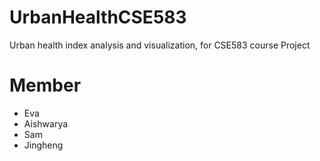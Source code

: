 # UrbanHealthCSE583
Urban health index analysis and visualization, for CSE583 course Project

# Member
- Eva
- Aishwarya
- Sam
- Jingheng
